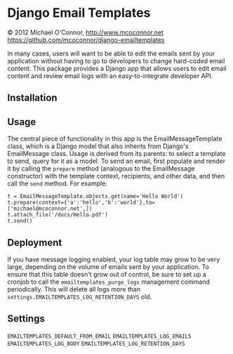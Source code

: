  Django Email Templates
=======================
&copy; 2012 Michael O'Connor, http://www.mcoconnor.net
https://github.com/mcoconnor/django-emailtemplates

In many cases, users will want to be able to edit the emails sent by your application without having to go to developers to change hard-coded email content.  This package provides a Django app that allows users to edit email content and review email logs with an easy-to-integrate developer API.

Installation
------------

Usage
-----
The central piece of functionality in this app is the EmailMessageTemplate class, which is a Django model that also inherits from Django's EmailMessage class.  Usage is derived from its parents: to select a template to send, query for it as a model.  To send an email, first populate and render it by calling the `prepare` method (analogous to the EmailMessage constructor) with the template context, recipients, and other data, and then call the `send` method.  For example:     
    
    t = EmailMessageTemplate.objects.get(name='Hello World')
    t.prepare(context={'a':'hello','b':'world'},to=['michael@mcoconnor.net',])
    t.attach_file('/docs/Hello.pdf')
    t.send()

Deployment
---------
If you have message logging enabled, your log table may grow to be very large, depending on the volume of emails sent by your application.  To ensure that this table doesn't grow out of control, be sure to set up a cronjob to call the `emailtemplates_purge_logs` management command periodically.  This will delete all logs more than `settings.EMAILTEMPLATES_LOG_RETENTION_DAYS` old.


Settings
--------
`EMAILTEMPLATES_DEFAULT_FROM_EMAIL`
`EMAILTEMPLATES_LOG_EMAILS`
`EMAILTEMPLATES_LOG_BODY`
`EMAILTEMPLATES_LOG_RETENTION_DAYS`
